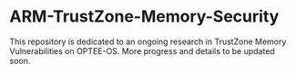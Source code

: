 # ARM-TrustZone-Memory-Security

This repository is dedicated to an ongoing research in TrustZone Memory Vulnerabilities on OPTEE-OS. More progress and details to be updated soon.
